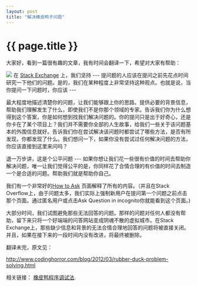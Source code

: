 ```yaml
---
layout: post
title: "解决橡皮鸭子问题"
---
```


# {{ page.title }}

大家好，看到一篇很有趣的文章，我有时间会翻译一下，希望对大家有帮助：

<img src="http://www.codinghorror.com/.a/6a0120a85dcdae970b016302cc18d5970d-800wi"></img>
在 [Stack Exchange](http://stackexchange.com/) 上，我们坚持 --- 提问题的人应该在提问之前先花点时间研究一下他们的问题。是的，我们在某种程度上非常坚持这种观点。也就是说，当你提问一下问题时，你应该 ---

最大程度地描述清楚你的问题，让我们能够跟上你的思路。提供必要的背景信息，帮助我们理解发生了什么，即使我们不是你那个领域的专家。告诉我们你为什么想得到这个答案，你是如何想到找我们解决问题的。你的提问只是出于好奇心，还是你卡在了某个项目上？我们并不需要你全部的人生故事，给我们一些关于该问题基本的外围信息就好。告诉我们你在尝试解决该问题时都尝试了哪些方法，是否有所发现，你都发现了什么。我们想问一下，如果你没有尝试过任何解决问题的方法，你应该直接到这里来问吗？

退一万步讲，这是个公平问题 --- 如果你想让我们花一些很有价值的时间去帮助你解决问题，唯一让我们觉得公平的是，你同样花了合情合理的有价值的时间去制造一个是合适的问题。帮助我们就是帮助你自己。

我们有一个非常好的[How to Ask](/blog/past/2012/10/19/ru-he-ti-wen/) 页面解释了所有的内容。（并且在Stack Overflow上，由于问题太多，我们实际上强制新用户在提问第一个问题之前点击那个页面。通过匿名用户或点击Ask Question in incognito你就能看到这个页面。)

大部分时间，我们试图避免那些无法回答的问题。那样的问题对任何人都没有帮助，留下来只将一个好端端的问答网站变成阴魂不散的虚拟城市。在Stack Exchange上，那些缺少信息和背景的无法合情合理地回答的问题将被直接关闭。并且，如果在接下来的一段时间内没有改进，将最终被删除。


翻译未完，原文见：

<http://www.codinghorror.com/blog/2012/03/rubber-duck-problem-solving.html>

相关链接： [橡皮鸭程序调试法](http://blog.csdn.net/haoel/article/details/4914403).
